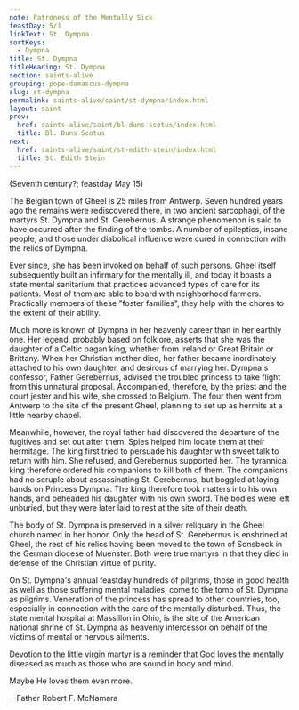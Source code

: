 ```yaml
---
note: Patroness of the Mentally Sick
feastDay: 5/1
linkText: St. Dympna
sortKeys:
  - Dympna
title: St. Dympna
titleHeading: St. Dympna
section: saints-alive
grouping: pope-damascus-dympna
slug: st-dympna
permalink: saints-alive/saint/st-dympna/index.html
layout: saint
prev:
  href: saints-alive/saint/bl-duns-scotus/index.html
  title: Bl. Duns Scotus
next:
  href: saints-alive/saint/st-edith-stein/index.html
  title: St. Edith Stein
---
```

(Seventh century?; feastday May 15)

The Belgian town of Gheel is 25 miles from Antwerp. Seven hundred years ago the remains were rediscovered there, in two ancient sarcophagi, of the martyrs St. Dympna and St. Gerebernus. A strange phenomenon is said to have occurred after the finding of the tombs. A number of epileptics, insane people, and those under diabolical influence were cured in connection with the relics of Dympna.

Ever since, she has been invoked on behalf of such persons. Gheel itself subsequently built an infirmary for the mentally ill, and today it boasts a state mental sanitarium that practices advanced types of care for its patients. Most of them are able to board with neighborhood farmers. Practically members of these "foster families", they help with the chores to the extent of their ability.

Much more is known of Dympna in her heavenly career than in her earthly one. Her legend, probably based on folklore, asserts that she was the daughter of a Celtic pagan king, whether from Ireland or Great Britain or Brittany. When her Christian mother died, her father became inordinately attached to his own daughter, and desirous of marrying her. Dympna's confessor, Father Gerebernus, advised the troubled princess to take flight from this unnatural proposal. Accompanied, therefore, by the priest and the court jester and his wife, she crossed to Belgium. The four then went from Antwerp to the site of the present Gheel, planning to set up as hermits at a little nearby chapel.

Meanwhile, however, the royal father had discovered the departure of the fugitives and set out after them. Spies helped him locate them at their hermitage. The king first tried to persuade his daughter with sweet talk to return with him. She refused, and Gerebernus supported her. The tyrannical king therefore ordered his companions to kill both of them. The companions had no scruple about assassinating St. Gerebernus, but boggled at laying hands on Princess Dympna. The king therefore took matters into his own hands, and beheaded his daughter with his own sword. The bodies were left unburied, but they were later laid to rest at the site of their death.

The body of St. Dympna is preserved in a silver reliquary in the Gheel church named in her honor. Only the head of St. Gerebernus is enshrined at Gheel, the rest of his relics having been moved to the town of Sonsbeck in the German diocese of Muenster. Both were true martyrs in that they died in defense of the Christian virtue of purity.

On St. Dympna's annual feastday hundreds of pilgrims, those in good health as well as those suffering mental maladies, come to the tomb of St. Dympna as pilgrims. Veneration of the princess has spread to other countries, too, especially in connection with the care of the mentally disturbed. Thus, the state mental hospital at Massillon in Ohio, is the site of the American national shrine of St. Dympna as heavenly intercessor on behalf of the victims of mental or nervous ailments.

Devotion to the little virgin martyr is a reminder that God loves the mentally diseased as much as those who are sound in body and mind.

Maybe He loves them even more.

\--Father Robert F. McNamara